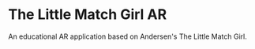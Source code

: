 # The Little Match Girl AR

An educational AR application based on Andersen's The Little Match Girl.

